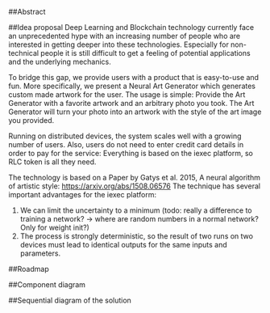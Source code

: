 
##Abstract


##Idea proposal
Deep Learning and Blockchain technology currently face an unprecedented hype with an increasing number 
of people who are interested in getting deeper into these technologies.
Especially for non-technical people it is still difficult to get a feeling of potential applications and 
the underlying mechanics.

To bridge this gap, we provide users with a product that is easy-to-use and fun.
More specifically, we present a Neural Art Generator which generates custom made artwork for the user.
The usage is simple: Provide the Art Generator with a favorite artwork and an arbitrary photo you took.
The Art Generator will turn your photo into an artwork with the style of the art image you provided.

Running on distributed devices, the system scales well with a growing number of users.
Also, users do not need to enter credit card details in order to pay for the service:
Everything is based on the iexec platform, so RLC token is all they need.

The technology is based on a Paper by Gatys et al. 2015, A neural algorithm of artistic style:
https://arxiv.org/abs/1508.06576 
The technique has several important advantages for the iexec platform:
 1. We can limit the uncertainty to a minimum (todo: really a difference to training a network? -> where are random numbers in a normal network? Only for weight init?)
 2. The process is strongly deterministic, so the result of two runs on two devices must lead to identical outputs for the same inputs and parameters.

##Roadmap


##Component diagram


##Sequential diagram of the solution


